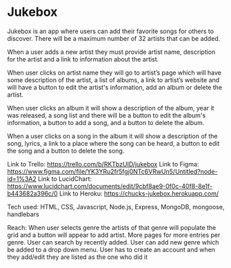 # Jukebox
Jukebox is an app where users can add their favorite songs for others to discover.
There will be a maximum number of 32 artists that can be added.

When a user adds a new artist they must provide artist name, description for the artist and a link to information about the artist.

When user clicks on artist name they will go to artist’s page which will have some description of the artist, a list of albums, a link to artist’s website and will have a button to edit the artist's information, add an album or delete the artist.

When user clicks an album it will show a description of the album, year it was released, a song list and there will be a button to edit the album's information, a button to add a song, and a button to delete the album.

When a user clicks on a song in the album it will show a description of the song, lyrics, a link to a place where the song can be heard, a button to edit the song and a button to delete the song.

Link to Trello: https://trello.com/b/RKTbzUID/jukebox
Link to Figma: https://www.figma.com/file/YK3YRu2fr5fgj0NTc6VRwUn5/Untitled?node-id=1%3A2
Link to LucidChart: https://www.lucidchart.com/documents/edit/9cbf8ae9-0f0c-40f8-8e1f-b443682a396c/0
Link to Heroku: https://chucks-jukebox.herokuapp.com/

Tech used: HTML, CSS, Javascript, Node.js, Express, MongoDB, mongoose, handlebars

Reach:
When user selects genre the artists of that genre will populate the grid and a button will appear to add artist.
More pages for more entries per genre.
User can search by recently added.
User can add new genre which be added to a drop down menu.
User has to create an account and when they add/edit they are listed as the one who did it